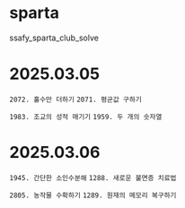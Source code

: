 # sparta
ssafy_sparta_club_solve

# 2025.03.05
`2072. 홀수만 더하기`
`2071. 평균값 구하기`

`1983. 조교의 성적 매기기`
`1959. 두 개의 숫자열`

# 2025.03.06
`1945. 간단한 소인수분해`
`1288. 새로운 불면증 치료법 `

`2805. 농작물 수확하기`
`1289. 원재의 메모리 복구하기`
